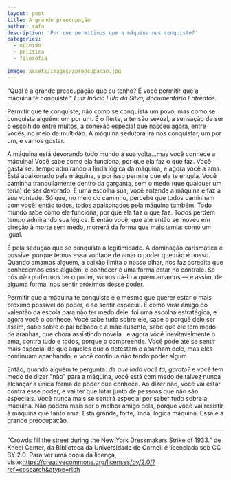 ```yaml
---
layout: post
title: A grande preocupação
author: rafa
description: 'Por que permitimos que a máquina nos conquiste?'
categories:
  - opinião  
  - política
  - filosofia
  
image: assets/images/apreocupacao.jpg
---
```


"Qual é a grande preocupação que eu tenho? É você permitir que a máquina te conquiste." _Luiz Inácio Lula da Silva, documentário Entreatos._ 

Permitir que te conquiste, não como se conquista um povo, mas como se conquista alguém: um por um. É o flerte, a tensão sexual, a sensação de ser o escolhido entre muitos, a conexão especial que nasceu agora, entre vocês, no meio da multidão. A máquina sedutora irá nos conquistar, um por um, e vamos gostar.

A máquina está devorando todo mundo à sua volta...mas você conhece a máquina! Você sabe como ela funciona, por que ela faz o que faz. Você gasta seu tempo admirando a linda lógica da máquina, e agora você a ama. Está apaixonado pela máquina, e por isso permite que ela te engula. Você caminha tranquilamente dentro da garganta, sem o medo (que qualquer um teria) de ser devorado. É uma escolha sua, você entende a máquina e faz a sua vontade. Só que, no meio do caminho, percebe que todos caminham com você: então todos, todos apaixonados pela máquina também. Todo mundo sabe como ela funciona, por que ela faz o que faz. Todos perdem tempo admirando sua lógica. E então você, que até então se moveu em direção à morte sem medo, morrerá da forma que mais temia: como um igual. 

É pela sedução que se conquista a legitimidade. A dominação carismática é possível porque temos essa vontade de amar o poder que não é nosso. Quando amamos alguém, a paixão limita o nosso olhar, nos faz acredita que conhecemos esse alguém, e conhecer é uma forma estar no controle. Se nós não pudermos ter o poder, vamos dá-lo a quem amamos — e assim, de alguma forma, nos sentir próximos desse poder.

Permitir que a máquina te conquiste é o mesmo que querer estar o mais próximo possível do poder, e se sentir especial. É como virar amigo do valentão da escola para não ter medo dele: foi uma escolha estratégica, e agora você o conhece. Você sabe tudo sobre ele, sabe o porquê dele ser assim, sabe sobre o pai bêbado e a mãe ausente, sabe que ele tem medo de aranhas, que chora assistindo novela...e agora você inevitavelmente o ama, contra tudo e todos, porque o compreende. Você pode até se sentir mais especial do que aqueles que o detestam e apanham dele, mas eles continuam apanhando, e você continua não tendo poder algum.

Então, quando alguém te pergunta: _de que lado você tá, garoto?_ e você tem medo de dizer "não" para a máquina, você está com medo de talvez nunca alcançar a única forma de poder que conhece. Ao dizer não, você vai estar contra esse poder, e vai ter que lutar junto de pessoas que não são especiais. Você nunca mais se sentirá especial por saber tudo sobre a máquina. Não poderá mais ser o melhor amigo dela, porque você vai resistir à máquina que tanto ama. Esta grande, forte, linda, lógica máquina. Essa é a grande preocupação.

---
"Crowds fill the street during the New York Dressmakers Strike of 1933." de Kheel Center, da Biblioteca da Universidade de Cornell é licenciada sob CC BY 2.0. Para ver uma cópia da licença, viste:https://creativecommons.org/licenses/by/2.0/?ref=ccsearch&atype=rich
